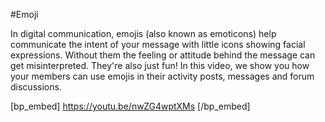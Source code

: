 #Emoji

In digital communication, emojis (also known as emoticons) help communicate the intent of your message with little icons showing facial expressions. Without them the feeling or attitude behind the message can get misinterpreted. They're also just fun! In this video, we show you how your members can use emojis in their activity posts, messages and forum discussions. 

[bp_embed] https://youtu.be/nwZG4wptXMs [/bp_embed]